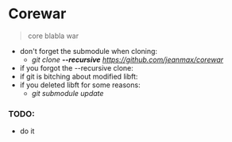 # Corewar #

> core blabla war

* don't forget the submodule when cloning:
	* *git clone **--recursive**  https://github.com/jeanmax/corewar*
* if you forgot the --recursive clone:
* if git is bitching about modified libft:
* if you deleted libft for some reasons:
	* *git submodule update*

### TODO: ###

* do it
